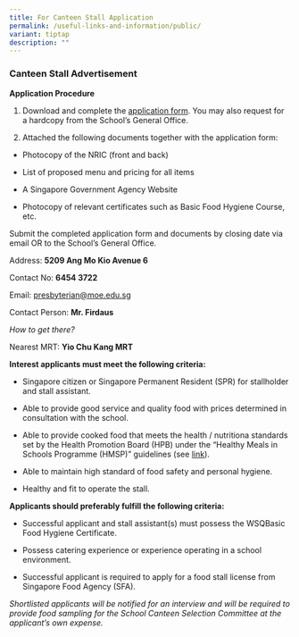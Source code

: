 ```yaml
---
title: For Canteen Stall Application
permalink: /useful-links-and-information/public/
variant: tiptap
description: ""
---
```

<h3>Canteen Stall Advertisement</h3>
<p><strong>Application Procedure</strong>
</p>
<ol data-tight="true" class="tight">
<li>
<p>Download and complete the <a href="https://drive.google.com/file/d/14WgxeFqKwXL_agOJE1997EdAcUcEoHKS/view?usp=drive_link" rel="noopener noreferrer nofollow" target="_blank">application form</a>.
You may also request for a hardcopy from the School’s General Office.</p>
</li>
<li>
<p>Attached the following documents together with the application form:</p>
</li>
</ol>
<ul data-tight="true" class="tight">
<li>
<p>Photocopy of the NRIC (front and back)</p>
</li>
<li>
<p>List of proposed menu and pricing for all items</p>
</li>
<li>
<p>A Singapore Government Agency Website</p>
</li>
<li>
<p>Photocopy of relevant certificates such as Basic Food Hygiene Course,
etc.</p>
</li>
</ul>
<p></p>
<p>Submit the completed application form and documents by closing date via
email OR to the School’s General Office.</p>
<p>Address: <strong>5209 Ang Mo Kio Avenue 6</strong>
</p>
<p>Contact No: <strong>6454 3722</strong>
</p>
<p>Email: <a href="mailto:presbyterian@moe.edu.sg" rel="noopener noreferrer nofollow" target="_blank">presbyterian@moe.edu.sg</a>
</p>
<p>Contact Person: <strong>Mr. Firdaus</strong>
</p>
<p><em>How to get there?</em>
</p>
<p>Nearest MRT: <strong>Yio Chu Kang MRT</strong>
</p>
<p></p>
<p><strong>Interest applicants must meet the following criteria:</strong>
</p>
<ul data-tight="true" class="tight">
<li>
<p>Singapore citizen or Singapore Permanent Resident (SPR) for stallholder
and stall assistant.</p>
</li>
<li>
<p>Able to provide good service and quality food with prices determined in
consultation with the school.</p>
</li>
<li>
<p>Able to provide cooked food that meets the health / nutritiona standards
set by the Health Promotion Board (HPB) under the “Healthy Meals in Schools
Programme (HMSP)” guidelines (see <a href="https://www.hpb.gov.sg/schools/school-programmes/healthy-meals-in-schools-programme" rel="noopener noreferrer nofollow" target="_blank">link</a>).</p>
</li>
<li>
<p>Able to maintain high standard of food safety and personal hygiene.</p>
</li>
<li>
<p>Healthy and fit to operate the stall.</p>
</li>
</ul>
<p><strong>Applicants should preferably fulfill the following criteria:</strong>
</p>
<ul data-tight="true" class="tight">
<li>
<p>Successful applicant and stall assistant(s) must possess the WSQBasic
Food Hygiene Certificate.</p>
</li>
<li>
<p>Possess catering experience or experience operating in a school environment.</p>
</li>
<li>
<p>Successful applicant is required to apply for a food stall license from
Singapore Food Agency (SFA).</p>
</li>
</ul>
<p><em>Shortlisted applicants will be notified for an interview and will be required to provide food sampling for the School Canteen Selection Committee at the applicant’s own expense.</em>
</p>
<p></p>